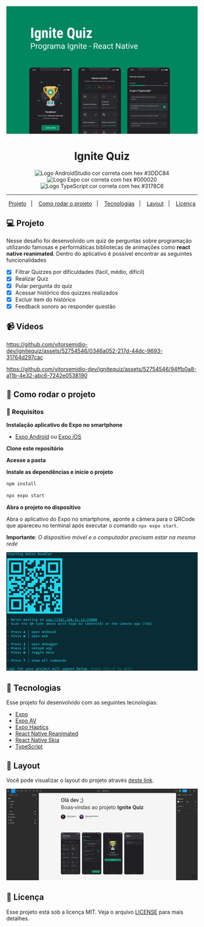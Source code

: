 <img src=".github/ignite-quiz-capa.png" />

<h1 align="center">
   Ignite Quiz
</h1>

<p align="center">
<img src="https://img.shields.io/static/v1?logo=AndroidStudio&logoColor=3DDC84&label=AndroidStudio&message=Android Studio&color=3DDC84" alt="Logo AndroidStudio cor correta com hex #3DDC84" />

<img src="https://img.shields.io/static/v1?logo=Expo&logoColor=000020&label=Expo&message=Expo&color=000020" alt="Logo Expo cor correta com hex #000020" />

<img src="https://img.shields.io/static/v1?logo=TypeScript&logoColor=3178C6&label=TypeScript&message=TypeScript&color=3178C6" alt="Logo TypeScript cor correta com hex #3178C6" />
</p>

---

<p align="center">
  <a href="#-projeto">Projeto</a>&nbsp;&nbsp;&nbsp;|&nbsp;&nbsp;&nbsp;
  <a href="#-como-rodar-o-projeto">Como rodar o projeto</a>&nbsp;&nbsp;&nbsp;|&nbsp;&nbsp;&nbsp;
  <a href="#-tecnologias">Tecnologias</a>&nbsp;&nbsp;&nbsp;|&nbsp;&nbsp;&nbsp;
  <a href="#-layout">Layout</a>&nbsp;&nbsp;&nbsp;|&nbsp;&nbsp;&nbsp;
  <a href="#-licença">Licença</a>
</p>

## 💻 Projeto

Nesse desafio foi desenvolvido um quiz de perguntas sobre programação utilizando famosas e performáticas bibliotecas de animações como **react native reanimated**. Dentro do aplicativo é possível encontrar as seguintes funcionalidades

- [x] Filtrar Quizzes por dificuldades (fácil, médio, difícil)
- [x] Realizar Quiz
- [x] Pular pergunta do quiz
- [x] Acessar histórico dos quizzes realizados
- [x] Excluir item do histórico
- [x] Feedback sonoro ao responder questão

## 📹 Vídeos

https://github.com/vitorsemidio-dev/ignitequiz/assets/52754546/0346a052-217d-44dc-9693-31764d297cac

https://github.com/vitorsemidio-dev/ignitequiz/assets/52754546/94ffb0a8-a11b-4e32-abc6-7242e0538190

## 🧭 Como rodar o projeto

### 🚨 Requisitos

**Instalação aplicativo do Expo no smartphone**

- [Expo Android](https://play.google.com/store/apps/details?id=host.exp.exponent&hl=pt_BR&gl=US) ou [Expo iOS](https://apps.apple.com/us/app/expo-go/id982107779)

**Clone este repositório**

**Acesse a pasta**

**Instale as dependências e inicie o projeto**

```bash
npm install
```

```bash
npx expo start
```

**Abra o projeto no dispositivo**

Abra o aplicativo do Expo no smartphone, aponte a câmera para o QRCode que apareceu no terminal após executar o comando `npx expo start`.

**Importante**: _O dispositivo móvel e o computador precisam estar na mesma rede_

<img src=".github/npx-expo-start.png"/>

## 🚀 Tecnologias

Esse projeto foi desenvolvido com as seguintes tecnologias:

- [Expo](https://expo.dev/)
- [Expo AV](https://docs.expo.dev/versions/latest/sdk/av/)
- [Expo Haptics](https://docs.expo.dev/versions/latest/sdk/haptics/)
- [React Native Reanimated](https://docs.swmansion.com/react-native-reanimated/)
- [React Native Skia](https://shopify.github.io/react-native-skia/)
- [TypeScript](https://www.typescriptlang.org/pt/)

## 🔖 Layout

Você pode visualizar o layout do projeto através [deste link](https://www.figma.com/file/Is4Ep1u1Lyp1VUWLIN8Rmn/Ignite-Quiz).

<a href="https://www.figma.com/file/Is4Ep1u1Lyp1VUWLIN8Rmn/Ignite-Quiz">
  <img src=".github/ignite-quiz-figma.png" />
</a>

## 📝 Licença

Esse projeto está sob a licença MIT. Veja o arquivo [LICENSE](LICENSE) para mais detalhes.

